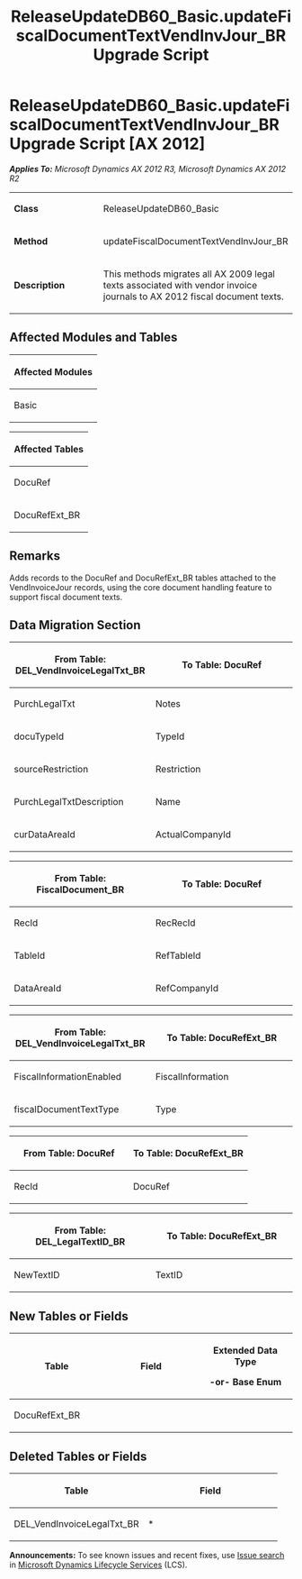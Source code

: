 ﻿---
title: ReleaseUpdateDB60_Basic.updateFiscalDocumentTextVendInvJour_BR Upgrade Script
TOCTitle: ReleaseUpdateDB60_Basic.updateFiscalDocumentTextVendInvJour_BR Upgrade Script
ms:assetid: 74ae4316-6050-36aa-bbfe-3e71eaaac6f4
ms:mtpsurl: https://msdn.microsoft.com/en-us/library/JJ719270(v=AX.60)
ms:contentKeyID: 49709062
ms.date: 05/18/2015
mtps_version: v=AX.60
---

# ReleaseUpdateDB60\_Basic.updateFiscalDocumentTextVendInvJour\_BR Upgrade Script [AX 2012]


_**Applies To:** Microsoft Dynamics AX 2012 R3, Microsoft Dynamics AX 2012 R2_

<table>
<colgroup>
<col style="width: 50%" />
<col style="width: 50%" />
</colgroup>
<tbody>
<tr class="odd">
<td><p><strong>Class</strong></p></td>
<td><p>ReleaseUpdateDB60_Basic</p></td>
</tr>
<tr class="even">
<td><p><strong>Method</strong></p></td>
<td><p>updateFiscalDocumentTextVendInvJour_BR</p></td>
</tr>
<tr class="odd">
<td><p><strong>Description</strong></p></td>
<td><p>This methods migrates all AX 2009 legal texts associated with vendor invoice journals to AX 2012 fiscal document texts.</p></td>
</tr>
</tbody>
</table>


## Affected Modules and Tables

<table>
<colgroup>
<col style="width: 100%" />
</colgroup>
<thead>
<tr class="header">
<th><p>Affected Modules</p></th>
</tr>
</thead>
<tbody>
<tr class="odd">
<td><p>Basic</p></td>
</tr>
</tbody>
</table>


<table>
<colgroup>
<col style="width: 100%" />
</colgroup>
<thead>
<tr class="header">
<th><p>Affected Tables</p></th>
</tr>
</thead>
<tbody>
<tr class="odd">
<td><p>DocuRef</p></td>
</tr>
<tr class="even">
<td><p>DocuRefExt_BR</p></td>
</tr>
</tbody>
</table>


## Remarks

Adds records to the DocuRef and DocuRefExt\_BR tables attached to the VendInvoiceJour records, using the core document handling feature to support fiscal document texts.

## Data Migration Section

<table>
<colgroup>
<col style="width: 50%" />
<col style="width: 50%" />
</colgroup>
<thead>
<tr class="header">
<th><p>From Table: DEL_VendInvoiceLegalTxt_BR</p></th>
<th><p>To Table: DocuRef</p></th>
</tr>
</thead>
<tbody>
<tr class="odd">
<td><p>PurchLegalTxt</p></td>
<td><p>Notes</p></td>
</tr>
<tr class="even">
<td><p>docuTypeId</p></td>
<td><p>TypeId</p></td>
</tr>
<tr class="odd">
<td><p>sourceRestriction</p></td>
<td><p>Restriction</p></td>
</tr>
<tr class="even">
<td><p>PurchLegalTxtDescription</p></td>
<td><p>Name</p></td>
</tr>
<tr class="odd">
<td><p>curDataAreaId</p></td>
<td><p>ActualCompanyId</p></td>
</tr>
</tbody>
</table>


<table>
<colgroup>
<col style="width: 50%" />
<col style="width: 50%" />
</colgroup>
<thead>
<tr class="header">
<th><p>From Table: FiscalDocument_BR</p></th>
<th><p>To Table: DocuRef</p></th>
</tr>
</thead>
<tbody>
<tr class="odd">
<td><p>RecId</p></td>
<td><p>RecRecId</p></td>
</tr>
<tr class="even">
<td><p>TableId</p></td>
<td><p>RefTableId</p></td>
</tr>
<tr class="odd">
<td><p>DataAreaId</p></td>
<td><p>RefCompanyId</p></td>
</tr>
</tbody>
</table>


<table>
<colgroup>
<col style="width: 50%" />
<col style="width: 50%" />
</colgroup>
<thead>
<tr class="header">
<th><p>From Table: DEL_VendInvoiceLegalTxt_BR</p></th>
<th><p>To Table: DocuRefExt_BR</p></th>
</tr>
</thead>
<tbody>
<tr class="odd">
<td><p>FiscalInformationEnabled</p></td>
<td><p>FiscalInformation</p></td>
</tr>
<tr class="even">
<td><p>fiscalDocumentTextType</p></td>
<td><p>Type</p></td>
</tr>
</tbody>
</table>


<table>
<colgroup>
<col style="width: 50%" />
<col style="width: 50%" />
</colgroup>
<thead>
<tr class="header">
<th><p>From Table: DocuRef</p></th>
<th><p>To Table: DocuRefExt_BR</p></th>
</tr>
</thead>
<tbody>
<tr class="odd">
<td><p>RecId</p></td>
<td><p>DocuRef</p></td>
</tr>
</tbody>
</table>


<table>
<colgroup>
<col style="width: 50%" />
<col style="width: 50%" />
</colgroup>
<thead>
<tr class="header">
<th><p>From Table: DEL_LegalTextID_BR</p></th>
<th><p>To Table: DocuRefExt_BR</p></th>
</tr>
</thead>
<tbody>
<tr class="odd">
<td><p>NewTextID</p></td>
<td><p>TextID</p></td>
</tr>
</tbody>
</table>


## New Tables or Fields

<table>
<colgroup>
<col style="width: 33%" />
<col style="width: 33%" />
<col style="width: 33%" />
</colgroup>
<thead>
<tr class="header">
<th><p>Table</p></th>
<th><p>Field</p></th>
<th><p>Extended Data Type</p>
<p>-or- Base Enum</p></th>
</tr>
</thead>
<tbody>
<tr class="odd">
<td><p>DocuRefExt_BR</p></td>
<td><p></p></td>
<td><p></p></td>
</tr>
</tbody>
</table>


## Deleted Tables or Fields

<table>
<colgroup>
<col style="width: 50%" />
<col style="width: 50%" />
</colgroup>
<thead>
<tr class="header">
<th><p>Table</p></th>
<th><p>Field</p></th>
</tr>
</thead>
<tbody>
<tr class="odd">
<td><p>DEL_VendInvoiceLegalTxt_BR</p></td>
<td><p>*</p></td>
</tr>
</tbody>
</table>

  
**Announcements:** To see known issues and recent fixes, use [Issue search](http://go.microsoft.com/fwlink/?linkid=389258) in [Microsoft Dynamics Lifecycle Services](http://go.microsoft.com/fwlink/?linkid=306505) (LCS).


